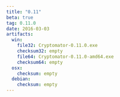 ```yaml
---
title: "0.11"
beta: true
tag: 0.11.0
date: 2016-03-03
artifacts:
  win:
    file32: Cryptomator-0.11.0.exe
    checksum32: empty
    file64: Cryptomator-0.11.0-amd64.exe
    checksum64: empty
  osx:
    checksum: empty
  debian:
    checksum: empty
---
```

